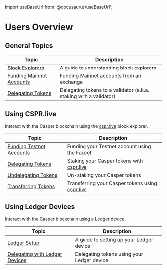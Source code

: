 import useBaseUrl from '@docusaurus/useBaseUrl';

# Users Overview

## General Topics

|Topic|Description|
|----|-----------|
|[Block Explorers](./block-explorer.md)| A guide to understanding block explorers |
|[Funding Mainnet Accounts](./funding-from-exchanges.md)| Funding Mainnet accounts from an exchange |
|[Delegating Tokens](./delegating.md)| Delegating tokens to a validator (a.k.a. staking with a validator) |

## Using CSPR.live

Interact with the Casper blockchain using the [cspr.live](https://cspr.live/) block explorer.

|Topic|Description|
|----|-----------|
|[Funding Testnet Accounts](./csprlive/testnet-faucet.md)| Funding your Testnet account using the Faucet |
|[Delegating Tokens](./csprlive/delegate-ui.md)| Staking your Casper tokens with [cspr.live](https://cspr.live/) |
|[Undelegating Tokens](./csprlive/undelegate-ui.md)| Un-staking your Casper tokens |
|[Transferring Tokens](./csprlive/token-transfer.md)| Transferring your Casper tokens using [cspr.live](https://cspr.live/) |

## Using Ledger Devices

Interact with the Casper blockchain using a Ledger device.

|Topic|Description|
|----|-----------|
|[Ledger Setup](./ledger/ledger-setup.md)| A guide to setting up your Ledger device |
|[Delegating with Ledger Devices](./ledger/staking-ledger.md)| Delegating tokens using your Ledger device |